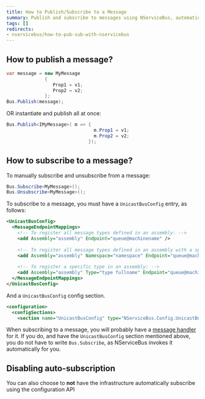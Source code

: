 ```yaml
---
title: How to Publish/Subscribe to a Message
summary: Publish and subscribe to messages using NServiceBus, automatically and manually.
tags: []
redirects:
- nservicebus/how-to-pub-sub-with-nservicebus
---
```


## How to publish a message?

```C#
var message = new MyMessage
              { 
                 Prop1 = v1; 
                 Prop2 = v2; 
              };
Bus.Publish(message);
```

 OR instantiate and publish all at once:

```C#
Bus.Publish<IMyMessage>( m => { 
                                m.Prop1 = v1; 
                                m.Prop2 = v2; 
                              });
```

## How to subscribe to a message?

To manually subscribe and unsubscribe from a message:

```C#
Bus.Subscribe<MyMessage>();    
Bus.Unsubscribe<MyMessage>();
```

To subscribe to a message, you must have a `UnicastBusConfig` entry, as follows:

```XML
<UnicastBusConfig>
  <MessageEndpointMappings>
    <!-- To register all message types defined in an assembly: -->
    <add Assembly="assembly" Endpoint="queue@machinename" />
    
    <!-- To register all message types defined in an assembly with a specific namespace (it does not include sub namespaces): -->
    <add Assembly="assembly" Namespace="namespace" Endpoint="queue@machinename" />
    
    <!-- To register a specific type in an assembly: -->
    <add Assembly="assembly" Type="type fullname" Endpoint="queue@machinename" />
  </MessageEndpointMappings>
</UnicastBusConfig>
```

And a `UnicastBusConfig` config section.  

```XML
<configuration>
  <configSections>
    <section name="UnicastBusConfig" type="NServiceBus.Config.UnicastBusConfig, NServiceBus.Core" />
```

When subscribing to a message, you will probably have a [message handler](/nservicebus/handlers/) for it. If you do, and have the `UnicastBusConfig` section mentioned above, you do not have to write `Bus.Subscribe`, as NServiceBus invokes it automatically for you.

## Disabling auto-subscription

You can also choose to **not** have the infrastructure automatically subscribe using the configuration API

<!-- import DisableAutoSubscribe -->
